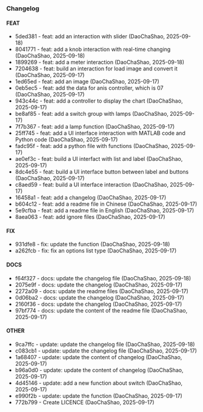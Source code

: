 ### Changelog

#### FEAT

* 5ded381 - feat: add an interaction with slider (DaoChaShao, 2025-09-18)
* 8041771 - feat: add a knob interaction with real-time changing (DaoChaShao, 2025-09-18)
* 1899269 - feat: add a meter interaction (DaoChaShao, 2025-09-18)
* 7204638 - feat: build an interaction for load image and convert it (DaoChaShao, 2025-09-17)
* 1ed65ed - feat: add an image (DaoChaShao, 2025-09-17)
* 0eb5ec5 - feat: add the data for anis controller, which is 07 (DaoChaShao, 2025-09-17)
* 943c44c - feat: add a controller to display the chart (DaoChaShao, 2025-09-17)
* be8af85 - feat: add a switch group with lamps (DaoChaShao, 2025-09-17)
* 7f7b367 - feat: add a lamp function (DaoChaShao, 2025-09-17)
* 25ff745 - feat: add a UI interface interaction with MATLAB code and Python code (DaoChaShao, 2025-09-17)
* fadc95f - feat: add a python file with functions (DaoChaShao, 2025-09-17)
* ae0ef3c - feat: build a UI interfact with list and label (DaoChaShao, 2025-09-17)
* 8dc4e55 - feat: build a UI interface button between label and buttons (DaoChaShao, 2025-09-17)
* c8aed59 - feat: build a UI interface interaction (DaoChaShao, 2025-09-17)
* 16458a1 - feat: add a changelog (DaoChaShao, 2025-09-17)
* b604c12 - feat: add a readme file in Chinese (DaoChaShao, 2025-09-17)
* 5e9cfba - feat: add a readme file in English (DaoChaShao, 2025-09-17)
* 8aea063 - feat: add ignore files (DaoChaShao, 2025-09-17)

#### FIX

* 931dfe8 - fix: update the function (DaoChaShao, 2025-09-18)
* a262fcb - fix: fix an options list type (DaoChaShao, 2025-09-17)

#### DOCS

* f64f327 - docs: update the changelog file (DaoChaShao, 2025-09-18)
* 2075e9f - docs: update the changelog (DaoChaShao, 2025-09-17)
* 2272a09 - docs: update the readme files (DaoChaShao, 2025-09-17)
* 0d06ba2 - docs: update the changelog (DaoChaShao, 2025-09-17)
* 2160f36 - docs: update the changelog (DaoChaShao, 2025-09-17)
* 97bf774 - docs: update the content of the readme file (DaoChaShao, 2025-09-17)

#### OTHER

* 9ca7ffc - update: update the changelog file (DaoChaShao, 2025-09-18)
* c083cb1 - update: update the changelog file (DaoChaShao, 2025-09-17)
* 1a68407 - update: update the content of changelog (DaoChaShao, 2025-09-17)
* b96a0d0 - update: update the content of changelog (DaoChaShao, 2025-09-17)
* 4d45146 - update: add a new function about switch (DaoChaShao, 2025-09-17)
* e990f2b - update: update the function (DaoChaShao, 2025-09-17)
* 772b799 - Create LICENCE (DaoChaShao, 2025-09-17)

